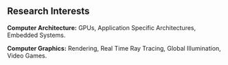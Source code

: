 ## Research Interests
**Computer Architecture:** GPUs, Application Specific Architectures,
Embedded Systems. 

**Computer Graphics:** Rendering, Real Time Ray Tracing,
Global Illumination, Video Games.
